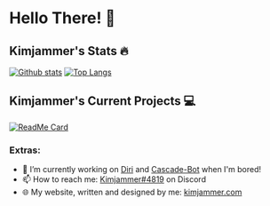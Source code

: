 # Hello There! 👋

## Kimjammer's Stats 🔥
[![Github stats](https://github-readme-stats.vercel.app/api?username=kimjammer&count_private=true&show_icons=true&theme=dark)](https://github.com/anuraghazra/github-readme-stats)
[![Top Langs](https://github-readme-stats.vercel.app/api/top-langs/?username=kimjammer&layout=compact&theme=dark)](https://github.com/anuraghazra/github-readme-stats)  
## Kimjammer's Current Projects 💻
[![ReadMe Card](https://github-readme-stats.vercel.app/api/pin/?username=kimjammer&repo=Diri&theme=dark)](https://github.com/anuraghazra/github-readme-stats)


### Extras:
- 🔭 I’m currently working on [Diri](https://github.com/kimjammer/Diri) and [Cascade-Bot](https://github.com/kimjammer/cascade-bot) when I'm bored!
- 📫 How to reach me: [Kimjammer#4819](https://discord.com/users/424546246980665344) on Discord
- 🌐 My website, written and designed by me: [kimjammer.com](https://kimjammer.com/Portfolio)

<!--
**kimjammer/kimjammer** is a ✨ _special_ ✨ repository because its `README.md` (this file) appears on your GitHub profile.

Here are some ideas to get you started:

- 🔭 I’m currently working on ...
- 🌱 I’m currently learning ...
- 👯 I’m looking to collaborate on ...
- 🤔 I’m looking for help with ...
- 💬 Ask me about ...
- 📫 How to reach me: ...
- 😄 Pronouns: ...
- ⚡ Fun fact: ...
-->
